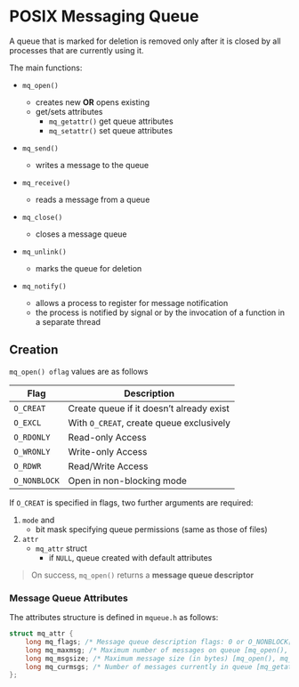 # POSIX Messaging Queue

A queue that is marked for deletion is removed only after it is closed by all processes that are currently using it.

The main functions:
-   `mq_open()` 
    -   creates new **OR** opens existing
    -   get/sets attributes
        -   `mq_getattr()` get queue attributes
        -   `mq_setattr()` set queue attributes
-   `mq_send()` 
    -   writes a message to the queue
-   `mq_receive()` 
    -   reads a message from a queue
-   `mq_close()` 
    -   closes a message queue 
-   `mq_unlink()` 
    -   marks the queue for deletion

-   `mq_notify()` 
    -   allows a process to register for message notification
    -   the process is notified by signal or by the invocation of a function in a separate thread

## Creation

`mq_open() oflag` values are as follows

| Flag | Description |
| --- | --- |
| `O_CREAT` | Create queue if it doesn’t already exist |
| `O_EXCL` | With `O_CREAT`, create queue exclusively |
| `O_RDONLY` | Read-only Access |
| `O_WRONLY` | Write-only Access |
| `O_RDWR` | Read/Write Access |
| `O_NONBLOCK` | Open in non-blocking mode |

If `O_CREAT` is specified in flags, two further arguments are required: 
1.  `mode` and 
    -   bit mask specifying queue permissions (same as those of files)
2.  `attr`
    -   `mq_attr` struct
        -   if `NULL`, queue created with default attributes  

>   On success, `mq_open()` returns a **message queue descriptor**

### Message Queue Attributes

The attributes structure is defined in `mqueue.h` as follows:
```c
struct mq_attr {
    long mq_flags; /* Message queue description flags: 0 or O_NONBLOCK[mq_getattr(), mq_setattr()] */
    long mq_maxmsg; /* Maximum number of messages on queue [mq_open(), mq_getattr()] */
    long mq_msgsize; /* Maximum message size (in bytes) [mq_open(), mq_getattr()] */
    long mq_curmsgs; /* Number of messages currently in queue [mq_getattr()] */
};
```